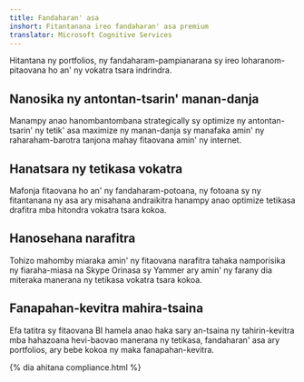 ```yaml
---
title: Fandaharan' asa
inshort: Fitantanana ireo fandaharan' asa premium
translator: Microsoft Cognitive Services
---
```


Hitantana ny portfolios, ny fandaharam-pampianarana sy ireo loharanom-pitaovana ho an' ny vokatra tsara indrindra.

## Nanosika ny antontan-tsarin' manan-danja
Manampy anao hanombantombana strategically sy optimize ny antontan-tsarin' ny tetik' asa maximize ny manan-danja sy manafaka amin' ny raharaham-barotra tanjona mahay fitaovana amin' ny internet. 

## Hanatsara ny tetikasa vokatra
Mafonja fitaovana ho an' ny fandaharam-potoana, ny fotoana sy ny fitantanana ny asa ary misahana andraikitra hanampy anao optimize tetikasa drafitra mba hitondra vokatra tsara kokoa. 

## Hanosehana narafitra
Tohizo mahomby miaraka amin' ny fitaovana narafitra tahaka namporisika ny fiaraha-miasa na Skype Orinasa sy Yammer ary amin' ny farany dia miteraka manerana ny tetikasa vokatra tsara kokoa. 

## Fanapahan-kevitra mahira-tsaina 
Efa tatitra sy fitaovana BI hamela anao haka sary an-tsaina ny tahirin-kevitra mba hahazoana hevi-baovao manerana ny tetikasa, fandaharan' asa ary portfolios, ary bebe kokoa ny maka fanapahan-kevitra. 

{% dia ahitana compliance.html %}



